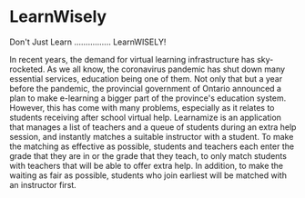 # LearnWisely
Don't Just Learn ................ LearnWISELY!

In recent years, the demand for virtual learning infrastructure has sky-rocketed. As we all know, the coronavirus pandemic has shut down many essential services, education being one of them. Not only that but a year before the pandemic, the provincial government of Ontario announced a plan to make e-learning a bigger part of the province's education system. However, this has come with many problems, especially as it relates to students receiving after school virtual help. Learnamize is an application that manages a list of teachers and a queue of students during an extra help session, and instantly matches a suitable instructor with a student. To make the matching as effective as possible, students and teachers each enter the grade that they are in or the grade that they teach, to only match students with teachers that will be able to offer extra help. In addition, to make the waiting as fair as possible, students who join earliest will be matched with an instructor first. 

